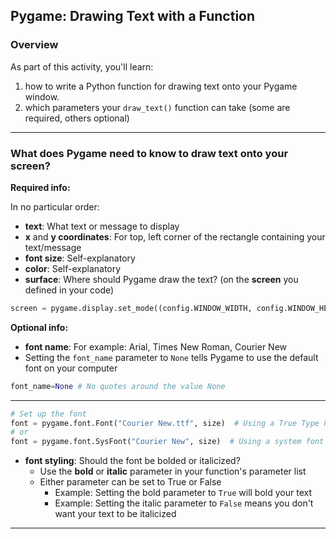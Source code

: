 ## Pygame: Drawing Text with a Function

### Overview

As part of this activity, you'll learn:

1. how to write a Python function for drawing text onto your Pygame window.
2. which parameters your `draw_text()` function can take (some are required, others optional)

---

### What does Pygame need to know to draw text onto your screen?

**Required info:**

In no particular order:

- **text**: What text or message to display
- **x** and **y coordinates**: For top, left corner of the rectangle containing your text/message
- **font size**: Self-explanatory
- **color**: Self-explanatory
- **surface**: Where should Pygame draw the text? (on the **screen** you defined in your code)
```python
screen = pygame.display.set_mode((config.WINDOW_WIDTH, config.WINDOW_HEIGHT))
```

**Optional info:**

- **font name**: For example: Arial, Times New Roman, Courier New
- Setting the `font_name` parameter to `None` tells Pygame to use the default font on your computer
```python
font_name=None # No quotes around the value None
```
---
```python
# Set up the font
font = pygame.font.Font("Courier New.ttf", size)  # Using a True Type Font (.ttf) file, i.e., a custom font file
# or
font = pygame.font.SysFont("Courier New", size)  # Using a system font (Courier New)
```
- **font styling**: Should the font be bolded or italicized?
    - Use the **bold** or **italic** parameter in your function's parameter list
    - Either parameter can be set to True or False
        - Example: Setting the bold parameter to `True` will bold your text
        - Example: Setting the italic parameter to `False` means you don't want your text to be italicized
---

